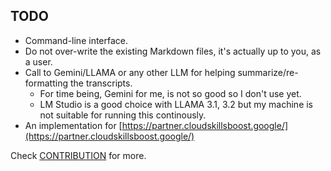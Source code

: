 ## TODO

- Command-line interface.
- Do not over-write the existing Markdown files, it's actually up to you, as a user.
- Call to Gemini/LLAMA or any other LLM for helping summarize/re-formatting the transcripts.
   + For time being, Gemini for me, is not so good so I don't use yet.
   + LM Studio is a good choice with LLAMA 3.1, 3.2 but my machine is not suitable for running this continously.
- An implementation for [https://partner.cloudskillsboost.google/](https://partner.cloudskillsboost.google/)

Check [CONTRIBUTION](CONTRIBUTION.md) for more.
